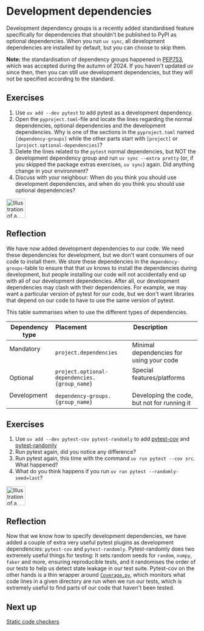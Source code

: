 # Development dependencies
Development dependency groups is a recently added standardised feature specifically for dependencies that shouldn't be published to PyPI as optional dependencies.
When you run `uv sync`, all development dependencies are installed by default, but you can choose to skip them.

**Note:** the standardisation of dependency groups happened in [PEP753](https://peps.python.org/pep-0735/), which was accepted during the autumn of 2024.
If you haven't updated uv since then, then you can still use development dependencies, but they will not be specified according to the standard.

## Exercises
1. Use `uv add --dev pytest` to add pytest as a development dependency.
2. Open the `pyproject.toml`-file and locate the lines regarding the normal dependencies, optional dependencies and the development dependencies. Why is one of the sections in the `pyproject.toml` named `[dependency-groups]` while the other parts start with `[project]` or `[project.optional-dependencies]`?
3. Delete the lines related to the `pytest` normal dependencies, but NOT the development dependency group and run `uv sync --extra pretty` (or, if you skipped the package extras exercises, `uv sync`) again. Did anything change in your environment?
4. Discuss with your neighbour: When do you think you should use development dependencies, and when do you think you should use optional dependencies?

<img src="../../../assets/post_it_yellow.svg" alt="Illustration of a pink post it note" width="50px" />

## Reflection
We have now added development dependencies to our code.
We need these dependencies for development, but we don't want consumers of our code to install them.
We store these dependencies in the `dependency-groups`-table to ensure that that uv knows to install the dependencies during development, but people installing our code will not accidentally end up with all of our development dependencies.
After all, our development dependencies may clash with their dependencies.
For example, we may want a particular version of pytest for our code, but we don't want libraries that depend on our code to have to use the same version of pytest.

This table summarises when to use the different types of dependencies.

| Dependency type | Placement                                    | Description                                 |
|-----------------|----------------------------------------------|---------------------------------------------|
| Mandatory       | `project.dependencies`                       | Minimal dependencies for using your code    |
| Optional        | `project.optional-dependencies.{group_name}` | Special features/platforms                  |
| Development     | `dependency-groups.{group_name}`             | Developing the code, but not for running it |

## Exercises
1. Use `uv add --dev pytest-cov pytest-randomly` to add [pytest-cov](https://pytest-cov.readthedocs.io/en/latest/) and [pytest-randomly](https://pypi.org/project/pytest-randomly/)
2. Run pytest again, did you notice any difference?
3. Run pytest again, this time with the command `uv run pytest --cov src`. What happened?
4. What do you think happens if you run `uv run pytest --randomly-seed=last`?

<img src="../../../assets/post_it_yellow.svg" alt="Illustration of a pink post it note" width="50px" />

## Reflection
Now that we know how to specify development dependencies, we have added a couple of extra very useful pytest plugins as development dependencies: `pytest-cov` and `pytest-randomly`.
Pytest-randomly does two extremely useful things for testing: It sets random seeds for `random`, `numpy`, `faker` and more, ensuring reproducible tests, and it randomises the order of our tests to help us detect state leakage in our test suite.
Pytest-cov on the other hands is a thin wrapper around [`Coverage.py`](https://coverage.readthedocs.io/), which monitors what code lines in a given directory are run when we run our tests, which is extremely useful to find parts of our code that haven't been tested.

## Next up
[Static code checkers](./09-static-code-checkers.md)
